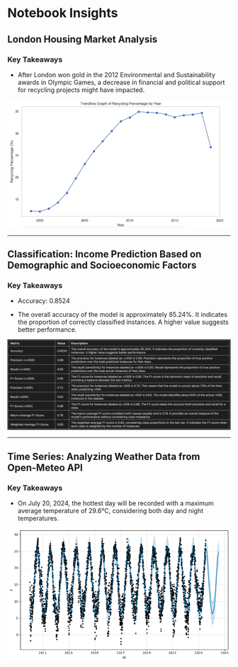 # Notebook Insights

## London Housing Market Analysis

### Key Takeaways

- After London won gold in the 2012 Environmental and Sustainability awards in Olympic Games, a decrease in financial and political support for recycling projects might have impacted.

![Image Name](assets/image/recycling_by_year.png)

***

## Classification: Income Prediction Based on Demographic and Socioeconomic Factors

### Key Takeaways

- Accuracy: 0.8524

- The overall accuracy of the model is approximately 85.24%. It indicates the proportion of correctly classified instances. A higher value suggests better performance.

![Image Name](assets/image/classification.png)

***

## Time Series: Analyzing Weather Data from Open-Meteo API

### Key Takeaways

- On July 20, 2024, the hottest day will be recorded with a maximum average temperature of 29.6°C, considering both day and night temperatures.

![Image Name](assets/image/time_series.png)
